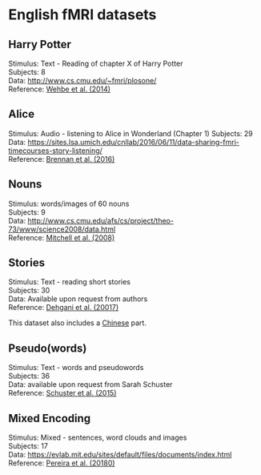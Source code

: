 # English fMRI datasets

## Harry Potter

Stimulus: Text - Reading of chapter X of Harry Potter  
Subjects: 8  
Data: http://www.cs.cmu.edu/~fmri/plosone/  
Reference: [Wehbe et al. (2014)](https://journals.plos.org/plosone/article/file?id=10.1371/journal.pone.0112575&type=printable)


## Alice 

Stimulus: Audio - listening to Alice in Wonderland (Chapter 1)
Subjects: 29  
Data: https://sites.lsa.umich.edu/cnllab/2016/06/11/data-sharing-fmri-timecourses-story-listening/  
Reference: [Brennan et al. (2016)](https://www.sciencedirect.com/science/article/pii/S0093934X15300687)


## Nouns

Stimulus: words/images of 60 nouns  
Subjects: 9  
Data: http://www.cs.cmu.edu/afs/cs/project/theo-73/www/science2008/data.html  
Reference: [Mitchell et al. (2008)](https://science.sciencemag.org/content/sci/320/5880/1191.full.pdf)


## Stories

Stimulus: Text - reading short stories  
Subjects: 30  
Data: Available upon request from authors  
Reference: [Dehgani et al. (20017)](https://onlinelibrary.wiley.com/doi/pdf/10.1002/hbm.23814)

This dataset also includes a [Chinese](https://github.com/norahollenstein/cognitiveNLP-dataCollection/blob/master/fmri/chinese) part.

## Pseudo(words)

Stimulus: Text - words and pseudowords  
Subjects: 36  
Data: available upon request from Sarah Schuster  
Reference: [Schuster et al. (2015)](https://www.nature.com/articles/srep12686.pdf)

## Mixed Encoding

Stimulus: Mixed - sentences, word clouds and images  
Subjects: 17  
Data: https://evlab.mit.edu/sites/default/files/documents/index.html  
Reference: [Pereira et al. (20180)](https://www.nature.com/articles/s41467-018-03068-4)
